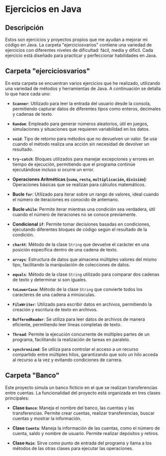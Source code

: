 # Ejercicios en Java

## Descripción

Estos son ejercicios y proyectos propios que me ayudan a mejorar mi código en Java. La carpeta "ejerciciosvarios" contiene una variedad de ejercicios con diferentes niveles de dificultad: fácil, media y difícil. Cada ejercicio está diseñado para practicar y perfeccionar habilidades en Java.

## Carpeta "ejerciciosvarios"

En esta carpeta se encuentran varios ejercicios que he realizado, utilizando una variedad de métodos y herramientas de Java. A continuación se detalla lo que hace cada uno:

-   **`Scanner`**: Utilizado para leer la entrada del usuario desde la consola, permitiendo capturar datos de diferentes tipos como enteros, decimales y cadenas de texto.
    
-   **`Random`**: Empleado para generar números aleatorios, útil en juegos, simulaciones y situaciones que requieren variabilidad en los datos.
    
-   **`void`**: Tipo de retorno para métodos que no devuelven un valor. Se usa cuando el método realiza una acción sin necesidad de devolver un resultado.
    
-   **`try-catch`**: Bloques utilizados para manejar excepciones y errores en tiempo de ejecución, permitiendo que el programa continúe ejecutándose incluso si ocurre un error.
    
-   **Operaciones Aritméticas (`suma`, `resta`, `multiplicación`, `división`)**: Operaciones básicas que se realizan para cálculos matemáticos.
    
-   **Bucle `for`**: Utilizado para iterar sobre un rango de valores, ideal cuando el número de iteraciones es conocido de antemano.
    
-   **Bucle `while`**: Permite iterar mientras una condición sea verdadera, útil cuando el número de iteraciones no se conoce previamente.
    
-   **Condicional `if`**: Permite tomar decisiones basadas en condiciones, ejecutando diferentes bloques de código según el resultado de la condición.
    
-   **`charAt`**: Método de la clase `String` que devuelve el carácter en una posición específica dentro de una cadena de texto.
    
-   **`arrays`**: Estructura de datos que almacena múltiples valores del mismo tipo, facilitando la manipulación de colecciones de datos.
    
-   **`equals`**: Método de la clase `String` utilizado para comparar dos cadenas de texto y determinar si son iguales.
    
-   **`toLowerCase`**: Método de la clase `String` que convierte todos los caracteres de una cadena a minúsculas.
    
-   **`FileWriter`**: Utilizado para escribir datos en archivos, permitiendo la creación y escritura de texto en archivos.
    
-   **`BufferedReader`**: Se utiliza para leer datos de archivos de manera eficiente, permitiendo leer líneas completas de texto.
    
-   **`Thread`**: Permite la ejecución concurrente de múltiples partes de un programa, facilitando la realización de tareas en paralelo.
    
-   **`synchronized`**: Se utiliza para controlar el acceso a un recurso compartido entre múltiples hilos, garantizando que solo un hilo acceda al recurso a la vez y evitando condiciones de carrera.
    

## Carpeta "Banco"

Este proyecto simula un banco ficticio en el que se realizan transferencias entre cuentas. La funcionalidad del proyecto está organizada en tres clases principales:

-   **Clase `Banco`**: Maneja el nombre del banco, las cuentas y las transferencias. Permite crear cuentas, realizar transferencias, buscar cuentas y mostrar la información.
    
-   **Clase `Cuenta`**: Maneja la información de las cuentas, como el número de cuenta, saldo y nombre de usuario. Permite realizar depósitos y retiros.
    
-   **Clase `Main`**: Sirve como punto de entrada del programa y llama a los métodos de las otras clases para ejecutar las operaciones.
